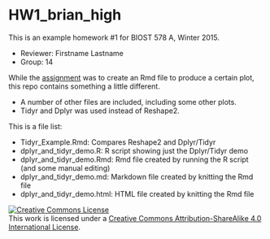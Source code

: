 # HW1_brian_high

This is an example homework #1 for BIOST 578 A, Winter 2015.

- Reviewer: Firstname Lastname
- Group: 14

While the [assignment](https://github.com/raphg/Biostat-578/blob/master/HW1.md) 
was to create an Rmd file to produce a certain plot, 
this repo contains something a little different.

- A number of other files are included, including some other plots.
- Tidyr and Dplyr was used instead of Reshape2.

This is a file list:

- Tidyr_Example.Rmd: Compares Reshape2 and Dplyr/Tidyr
- dplyr_and_tidyr_demo.R: R script showing just the Dplyr/Tidyr demo
- dplyr_and_tidyr_demo.Rmd: Rmd file created by running the R script (and some manual editing)
- dplyr_and_tidyr_demo.md: Markdown file created by knitting the Rmd file
- dplyr_and_tidyr_demo.html: HTML file created by knitting the Rmd file

<a rel="license" href="http://creativecommons.org/licenses/by-sa/4.0/"><img alt="Creative Commons License" style="border-width:0" src="https://i.creativecommons.org/l/by-sa/4.0/88x31.png" /></a><br />This work is licensed under a <a rel="license" href="http://creativecommons.org/licenses/by-sa/4.0/">Creative Commons Attribution-ShareAlike 4.0 International License</a>.
